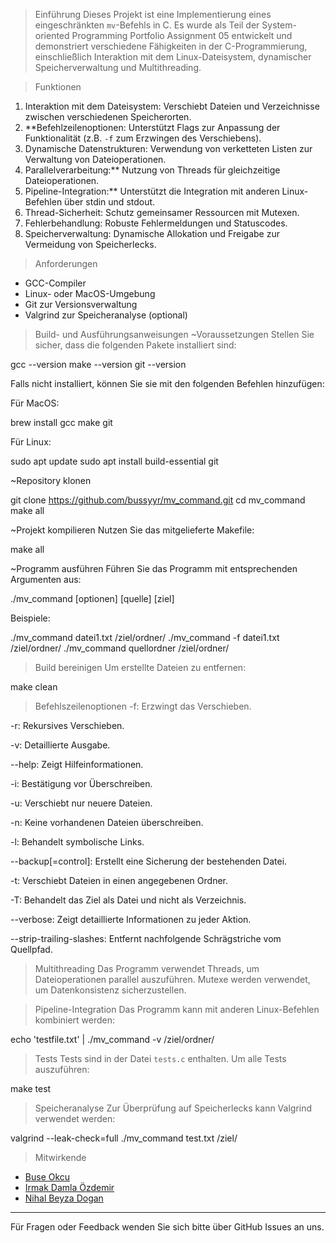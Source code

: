 >Einführung
Dieses Projekt ist eine Implementierung eines eingeschränkten `mv`-Befehls in C. Es wurde als Teil der System-oriented Programming Portfolio Assignment 05 entwickelt und demonstriert verschiedene Fähigkeiten in der C-Programmierung, einschließlich Interaktion mit dem Linux-Dateisystem, dynamischer Speicherverwaltung und Multithreading.

>Funktionen
1. Interaktion mit dem Dateisystem: Verschiebt Dateien und Verzeichnisse zwischen verschiedenen Speicherorten.
2. **Befehlzeilenoptionen: Unterstützt Flags zur Anpassung der Funktionalität (z.B. `-f` zum Erzwingen des Verschiebens).
3. Dynamische Datenstrukturen: Verwendung von verketteten Listen zur Verwaltung von Dateioperationen.
4. Parallelverarbeitung:** Nutzung von Threads für gleichzeitige Dateioperationen.
5. Pipeline-Integration:** Unterstützt die Integration mit anderen Linux-Befehlen über stdin und stdout.
6. Thread-Sicherheit: Schutz gemeinsamer Ressourcen mit Mutexen.
7. Fehlerbehandlung: Robuste Fehlermeldungen und Statuscodes.
8. Speicherverwaltung: Dynamische Allokation und Freigabe zur Vermeidung von Speicherlecks.

>Anforderungen
- GCC-Compiler
- Linux- oder MacOS-Umgebung
- Git zur Versionsverwaltung
- Valgrind zur Speicheranalyse (optional)

>Build- und Ausführungsanweisungen
~Voraussetzungen
Stellen Sie sicher, dass die folgenden Pakete installiert sind:


gcc --version
make --version
git --version


Falls nicht installiert, können Sie sie mit den folgenden Befehlen hinzufügen:

  Für MacOS:

brew install gcc make git


  Für Linux:

sudo apt update
sudo apt install build-essential git


~Repository klonen

git clone https://github.com/bussyyr/mv_command.git
cd mv_command
make all

~Projekt kompilieren
Nutzen Sie das mitgelieferte Makefile:

make all


~Programm ausführen
Führen Sie das Programm mit entsprechenden Argumenten aus:

./mv_command [optionen] [quelle] [ziel]

Beispiele:

./mv_command datei1.txt /ziel/ordner/
./mv_command -f datei1.txt /ziel/ordner/
./mv_command quellordner /ziel/ordner/


>Build bereinigen
Um erstellte Dateien zu entfernen:

make clean


>Befehlszeilenoptionen
-f: Erzwingt das Verschieben.

-r: Rekursives Verschieben.

-v: Detaillierte Ausgabe.

--help: Zeigt Hilfeinformationen.

-i: Bestätigung vor Überschreiben.

-u: Verschiebt nur neuere Dateien.

-n: Keine vorhandenen Dateien überschreiben.

-l: Behandelt symbolische Links.

--backup[=control]: Erstellt eine Sicherung der bestehenden Datei.

-t: Verschiebt Dateien in einen angegebenen Ordner.

-T: Behandelt das Ziel als Datei und nicht als Verzeichnis.

--verbose: Zeigt detaillierte Informationen zu jeder Aktion.

--strip-trailing-slashes: Entfernt nachfolgende Schrägstriche vom Quellpfad.

>Multithreading
Das Programm verwendet Threads, um Dateioperationen parallel auszuführen. Mutexe werden verwendet, um Datenkonsistenz sicherzustellen.

>Pipeline-Integration
Das Programm kann mit anderen Linux-Befehlen kombiniert werden:

echo 'testfile.txt' | ./mv_command -v /ziel/ordner/


>Tests
Tests sind in der Datei `tests.c` enthalten. Um alle Tests auszuführen:

make test


>Speicheranalyse
Zur Überprüfung auf Speicherlecks kann Valgrind verwendet werden:

valgrind --leak-check=full ./mv_command test.txt /ziel/


>Mitwirkende
- [Buse Okcu](https://github.com/bussyyr)
- [Irmak Damla Özdemir](https://github.com/irmakozfe)
- [Nihal Beyza Dogan](https://github.com/nihalbeyzadogan)
---
Für Fragen oder Feedback wenden Sie sich bitte über GitHub Issues an uns.

